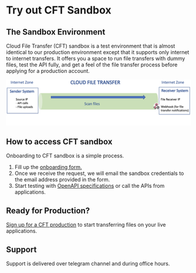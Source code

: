 # Try out CFT Sandbox

## The Sandbox Environment
Cloud File Transfer (CFT) sandbox is a test environment that is almost identical to our production environment except that it supports only internet to internet transfers. It offers you a space to run file transfers with dummy files, test the API fully, and get a feel of the file transfer process before applying for a production account.








![Display CFT](./images/CFT.png)


## How to access CFT sandbox

Onboarding to CFT sandbox is a simple process.
1. Fill up the [onboarding form.](https://form.gov.sg/#!/60a4cca76179d60012cdacac/preview)
2. Once we receive the request, we will email the sandbox credentials to the email address provided in the form.
3. Start testing with [OpenAPI specifications](https://docs.developer.gov.sg/docs/cft-rest-api-documentation/) or call the APIs from applications.



## Ready for Production?
[Sign up for a CFT production](https://form.gov.sg/#!/603cff5e399059001248f7d4/preview) to start transferring files on your live applications.

## Support
Support is delivered over telegram channel and during office hours.
